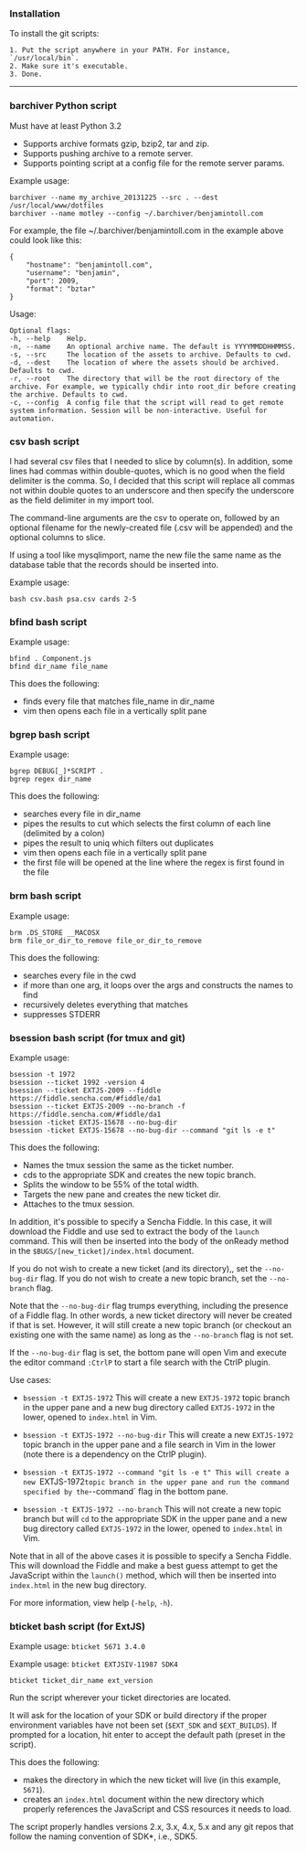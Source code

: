 ### Installation
To install the git scripts:

    1. Put the script anywhere in your PATH. For instance, `/usr/local/bin`.
    2. Make sure it's executable.
    3. Done.

----------------------------------------------------------------------------------------

### barchiver Python script
Must have at least Python 3.2

- Supports archive formats gzip, bzip2, tar and zip.
- Supports pushing archive to a remote server.
- Supports pointing script at a config file for the remote server params.

Example usage:

    barchiver --name my_archive_20131225 --src . --dest /usr/local/www/dotfiles
    barchiver --name motley --config ~/.barchiver/benjamintoll.com

For example, the file ~/.barchiver/benjamintoll.com in the example above could look like this:

    {
        "hostname": "benjamintoll.com",
        "username": "benjamin",
        "port": 2009,
        "format": "bztar"
    }

Usage:

    Optional flags:
    -h, --help    Help.
    -n, --name    An optional archive name. The default is YYYYMMDDHHMMSS.
    -s, --src     The location of the assets to archive. Defaults to cwd.
    -d, --dest    The location of where the assets should be archived. Defaults to cwd.
    -r, --root    The directory that will be the root directory of the archive. For example, we typically chdir into root_dir before creating the archive. Defaults to cwd.
    -c, --config  A config file that the script will read to get remote system information. Session will be non-interactive. Useful for automation.

### csv bash script
I had several csv files that I needed to slice by column(s). In addition, some lines had commas within double-quotes, which is no good when the field delimiter is the comma. So, I decided that this script will replace all commas not within double quotes to an underscore and then specify the underscore as the field delimiter in my import tool.

The command-line arguments are the csv to operate on, followed by an optional filename for the newly-created file (.csv will be appended) and the optional columns to slice.

If using a tool like mysqlimport, name the new file the same name as the database table that the records should be inserted into.

Example usage:

    bash csv.bash psa.csv cards 2-5


### bfind bash script

Example usage:

    bfind . Component.js
    bfind dir_name file_name

This does the following:

- finds every file that matches file_name in dir_name
- vim then opens each file in a vertically split pane

### bgrep bash script
Example usage:

    bgrep DEBUG[_]*SCRIPT .
    bgrep regex dir_name

This does the following:

- searches every file in dir_name
- pipes the results to cut which selects the first column of each line (delimited by a colon)
- pipes the result to uniq which filters out duplicates
- vim then opens each file in a vertically split pane
- the first file will be opened at the line where the regex is first found in the file

### brm bash script
Example usage:

    brm .DS_STORE __MACOSX
    brm file_or_dir_to_remove file_or_dir_to_remove

This does the following:

- searches every file in the cwd
- if more than one arg, it loops over the args and constructs the names to find
- recursively deletes everything that matches
- suppresses STDERR

### bsession bash script (for tmux and git)

Example usage:

    bsession -t 1972
    bsession --ticket 1992 -version 4
    bsession --ticket EXTJS-2009 --fiddle https://fiddle.sencha.com/#fiddle/da1
    bsession --ticket EXTJS-2009 --no-branch -f https://fiddle.sencha.com/#fiddle/da1
    bsession -ticket EXTJS-15678 --no-bug-dir
    bsession -ticket EXTJS-15678 --no-bug-dir --command "git ls -e t"

This does the following:

- Names the tmux session the same as the ticket number.
- cds to the appropriate SDK and creates the new topic branch.
- Splits the window to be 55% of the total width.
- Targets the new pane and creates the new ticket dir.
- Attaches to the tmux session.

In addition, it's possible to specify a Sencha Fiddle. In this case, it will download the Fiddle and use sed to extract the body of the `launch` command. This will then be inserted into the body of the onReady method in the `$BUGS/[new_ticket]/index.html` document.

If you do not wish to create a new ticket (and its directory),, set the `--no-bug-dir` flag.
If you do not wish to create a new topic branch, set the `--no-branch` flag.

Note that the `--no-bug-dir` flag trumps everything, including the presence of a Fiddle flag. In other words, a new ticket directory will never be created if that is set. However, it will still create a new topic branch (or checkout an existing one with the same name) as long as the `--no-branch` flag is not set.

If the `--no-bug-dir` flag is set, the bottom pane will open Vim and execute the editor command `:CtrlP` to start a file search with the CtrlP plugin.

Use cases:
- `bsession -t EXTJS-1972`
    This will create a new `EXTJS-1972` topic branch in the upper pane and a new bug directory called `EXTJS-1972` in the lower, opened to `index.html` in Vim.

- `bsession -t EXTJS-1972 --no-bug-dir`
    This will create a new `EXTJS-1972` topic branch in the upper pane and a file search in Vim in the lower (note there is a dependency on the CtrlP plugin).

- `bsession -t EXTJS-1972 --command "git ls -e t"
    This will create a new `EXTJS-1972` topic branch in the upper pane and run the command specified by the `--command` flag in the bottom pane.

- `bsession -t EXTJS-1972 --no-branch`
    This will not create a new topic branch but will `cd` to the appropriate SDK in the upper pane and a new bug directory called `EXTJS-1972` in the lower, opened to `index.html` in Vim.

Note that in all of the above cases it is possible to specify a Sencha Fiddle. This will download the Fiddle and make a best guess attempt to get the JavaScript within the `launch()` method, which will then be inserted into `index.html` in the new bug directory.

For more information, view help (`-help`, `-h`).

### bticket bash script (for ExtJS)
Example usage:
    `bticket 5671 3.4.0`

Example usage:
    `bticket EXTJSIV-11987 SDK4`

    bticket ticket_dir_name ext_version

Run the script wherever your ticket directories are located.

It will ask for the location of your SDK or build directory if the proper environment variables have not been set (`$EXT_SDK` and `$EXT_BUILDS`). If prompted for a location, hit enter to accept the default path (preset in the script).

This does the following:

- makes the directory in which the new ticket will live (in this example, `5671`).
- creates an `index.html` document within the new directory which properly references the JavaScript and CSS resources it needs to load.

The script properly handles versions 2.x, 3.x, 4.x, 5.x and any git repos that follow the naming convention of SDK*, i.e., SDK5.
